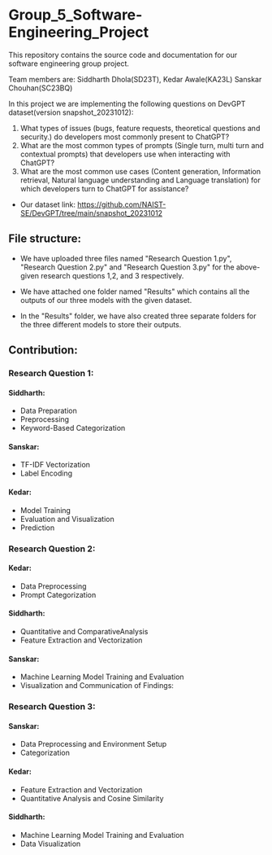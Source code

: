 # Group_5_Software-Engineering_Project
This repository contains the source code and documentation for our software engineering group project. 

Team members are:
Siddharth Dhola(SD23T), 
Kedar Awale(KA23L)
Sanskar Chouhan(SC23BQ)

In this project we are implementing the following questions on DevGPT dataset(version snapshot_20231012):
1. What types of issues (bugs, feature requests, theoretical questions and security.) do developers most commonly present to ChatGPT?
2. What are the most common types of prompts (Single turn, multi turn and contextual prompts) that developers use when interacting with ChatGPT?
3. What are the most common use cases (Content generation, Information retrieval, Natural language understanding and Language translation) for which developers turn to ChatGPT for assistance?

- Our dataset link:
https://github.com/NAIST-SE/DevGPT/tree/main/snapshot_20231012

## File structure: 

- We have uploaded three files named "Research Question 1.py", "Research Question 2.py" and "Research Question 3.py" for the above-given research questions 1,2, and 3 respectively.

- We have attached one folder named "Results" which contains all the outputs of our three models with the given dataset.

- In the "Results" folder, we have also created three separate folders for the three different models to store their outputs.

## Contribution:

### Research Question 1:

#### Siddharth:
- Data Preparation
- Preprocessing
- Keyword-Based Categorization

#### Sanskar:
- TF-IDF Vectorization
- Label Encoding

#### Kedar:
- Model Training
- Evaluation and Visualization
- Prediction

### Research Question 2:

#### Kedar:
- Data Preprocessing
- Prompt Categorization

#### Siddharth:
- Quantitative and ComparativeAnalysis
- Feature Extraction and Vectorization

#### Sanskar:
- Machine Learning Model Training and Evaluation
- Visualization and Communication of Findings:


### Research Question 3:

#### Sanskar:
- Data Preprocessing and Environment Setup
- Categorization

#### Kedar:
- Feature Extraction and Vectorization
- Quantitative Analysis and Cosine Similarity

#### Siddharth:
- Machine Learning Model Training and Evaluation
- Data Visualization
